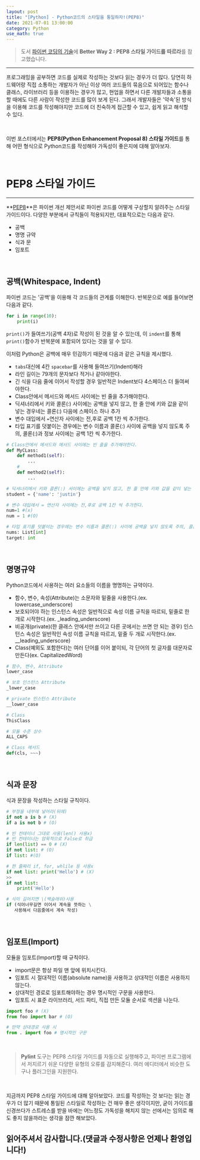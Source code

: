 ```yaml
---
layout: post
title: "[Python] - Python코드의 스타일을 통일하자!(PEP8)"
date: 2021-07-01 13:00:00
category: Python
use_math: true
---
```


> 도서 [파이썬 코딩의 기술](https://www.gilbut.co.kr/book/view?bookcode=BN002890)에 **Better Way 2 : PEP8 스타일 가이드를 따르라**를 참고했습니다.

<hr>

프로그래밍을 공부하면 코드를 실제로 작성하는 것보다 읽는 경우가 더 많다. 당연히 하드웨어랑 직접 소통하는 개발자가 아닌 이상 여러 코드들의 묶음으로 되어있는 함수나 클래스, 라이브러리 등을 이용하는 경우가 많고, 현업을 하면서 다른 개발자들과 소통을 할 때에도 다른 사람이 작성한 코드를 많이 보게 된다. 그래서 개발자들은 '약속'된 방식을 이용해 코드를 작성해야지만 코드에 더 친숙하게 접근할 수 있고, 쉽게 읽고 해석할 수 있다.

<br>

이번 포스터에서는 **PEP8(Python Enhancement Proposal 8) 스타일 가이드**를 통해 어떤 형식으로 Python코드를 작성해야 가독성이 좋은지에 대해 알아보자.

<br>

# PEP8 스타일 가이드
<hr>

**[PEP8](https://www.python.org/dev/peps/pep-0008/)**은 파이썬 개선 제안서로 파이썬 코드를 어떻게 구상할지 알려주는 스타일 가이드이다. 다양한 부분에서 규칙들이 적용되지만, 대표적으로는 다음과 같다.
- 공백
- 명명 규약
- 식과 문
- 임포트

<br>

## 공백(Whitespace, Indent)
파이썬 코드는 '공백'을 이용해 각 코드들의 관계를 이해한다. 반복문으로 예를 들어보면 다음과 같다.
```python
for i in range(10):
    print(i)
```
```print()```가 들여쓰기(공백 4자)로 작성이 된 것을 알 수 있는데, 이 ```indent```를 통해 ```print()```함수가 반복문에 포함되어 있다는 것을 알 수 있다.

이처럼 Python은 공백에 매우 민감하기 때문에 다음과 같은 규칙을 제시했다.
- ```tabs```대신에 4칸 ```spacebar```를 사용해 들여쓰기(Indent)해라
- 라인 길이는 79개의 문자보다 적거나 같아야한다.
- 긴 식을 다음 줄에 이어서 작성할 경우 일반적은 Indent보다 4스페이스 더 들여써야한다.
- Class안에서 메서드와 메서드 사이에는 빈 줄을 추가해야한다.
- 딕셔너리에서 키와 콜론(:) 사이에는 공백을 넣지 않고, 한 줄 안에 키와 값을 같이 넣는 경우네는 콜론(:) 다음에 스페이스 하나 추가
- 변수 대입에서 ```=```연산자 사이에는 전,후로 공백 1칸 씩 추가한다.
- 타입 표기를 덧붙이는 경우에는 변수 이름과 콜론(:) 사이에 공백을 넣지 않도록 주의, 콜론(:)과 정보 사이에는 공백 1칸 씩 추가한다.

```python
# Class안에서 메서드와 메서드 사이에는 빈 줄을 추가해야한다.
def MyCLass:
    def method1(self):
        ...
    #
    def method2(self):
        ...

# 딕셔너리에서 키와 콜론(:) 사이에는 공백을 넣지 않고, 한 줄 안에 키와 값을 같이 넣는 경우네는 콜론(:) 다음에 스페이스 하나 추가
student = {'name': 'justin'}

# 변수 대입에서 = 연산자 사이에는 전,후로 공백 1칸 씩 추가한다.
num=1 #(x)
num = 1 #(O)

# 타입 표기를 덧붙이는 경우에는 변수 이름과 콜론(:) 사이에 공백을 넣지 않도록 주의, 콜론(:)과 정보 사이에는 공백 1칸 씩 추가한다.
nums: List[int]
target: int
```

<br>

## 명명규약
Python코드에서 사용하는 여러 요소들의 이름을 명명하는 규약이다.

- 함수, 변수, 속성(Attribute)는 소문자와 밑줄을 사용한다.(ex. lowercase_underscore)
- 보호되어야 하는 인스턴스 속성은 일반적으로 속성 이름 규칙을 따르되, 밑줄로 한 개로 시작한다.(ex.  _leading_underscore)
- 비공개(private)(한 클래스 안에서만 쓰이고 다른 곳에서는 쓰면 안 되는 경우) 인스턴스 속성은 일반적인 속성 이름 규칙을 따르괴, 밑줄 두 개로 시작한다.(ex. __leading_underscore)
- Class(예외도 포함한다)는 여러 단어를 이어 붙이되, 각 단어의 첫 글자를 대문자로 만든다(ex. CapitalizedWord)

```python
# 함수, 변수, Attribute
lower_case

# 보호 인스턴스 Attribute
_lower_case

# private 인스턴스 Attribute
__lower_case

# Class
ThisClass

# 모듈 수준 상수
ALL_CAPS

# Class 메서드
def(cls, ~~~)
```

<br>

## 식과 문장
식과 문장을 작성하는 스타일 규칙이다.<br>

```python
# 부정을 내부에 넣어라(뒤에)
if not a is b # (X)
if a is not b # (O)

# 빈 컨테이너 그대로 사용(len() 사용x)
# 빈 컨테이너는 암묵적으로 False로 취급
if len(list) == 0 # (X)
if not list: # (O)
if list: #(O)

# 한 줄짜리 if, for, whlile 등 사용x
if not list: print('Hello') # (X)
>>
if not list:
    print('Hello')

# 식이 길어지면 \(백슬래쉬)사용
if (식어너무길면 이어서 계속을 뜻하는 \
   사용해서 다음줄에서 계속 작성)
```

<br>

## 임포트(Import)
모듈을 임포트(Import)할 때 규칙이다.

- import문은 항상 파일 맨 앞에 위치시킨다.
- 임포트 시 절대적인 이름(absolute name)을 사용하고 상대적인 이름은 사용하지 않는다.
- 상대적인 경로로 임포트해야하는 경우 명시적인 구문을 사용한다.
- 임포트 시 표준 라이브러리, 서드 파티, 직접 만든 모듈 순서로 섹션을 나눈다.

```python
import foo # (X)
from foo import bar # (O)

# 만약 상대경로 사용 시
from . import foo # 명시적인 구문
```

<br>

> **Pylint** 도구는 PEP8 스타일 가이드를 자동으로 실행해주고, 파이썬 프로그램에서 저지르기 쉬운 다양한 유형의 오류를 감지해준다. 여러 에디터에서 비슷한 도구나 플러그인을 지원한다.

<br>

지금까지 PEP8 스타일 가이드에 대해 알아보았다. 코드를 작성하는 것 보다는 읽는 경우가 더 많기 때문에 통일된 스타일로 작성하는 건 매우 좋은 생각이지만, 굳이 가이드를 신경쓰다가 스트레스를 받을 바에는 어느정도 가독성을 해치지 않는 선에서는 임의로 해도 좋지 않을까라는 생각을 잠깐 해보았다. 

## **읽어주셔서 감사합니다.(댓글과 수정사항은 언제나 환영입니다!)**